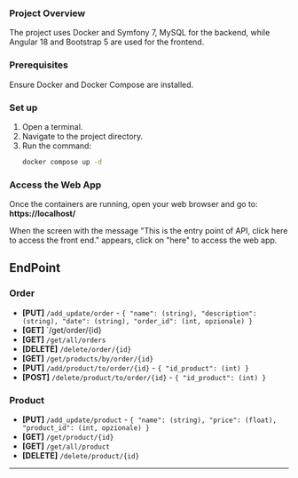 ### Project Overview
The project uses Docker and Symfony 7, MySQL for the backend, while Angular 18 and Bootstrap 5 are used for the frontend.

### Prerequisites
Ensure Docker and Docker Compose are installed.

### Set up

1. Open a terminal.
2. Navigate to the project directory.
3. Run the command:
   ```bash
   docker compose up -d


### Access the Web App
Once the containers are running, open your web browser and go to:
**https://localhost/**

When the screen with the message "This is the entry point of API, click here to access the front end." appears, click on "here" to access the web app.

## EndPoint
### Order

- **[PUT]** `/add_update/order` - `{ "name": (string), "description": (string), "date": (string), "order_id": (int, opzionale) }`
- **[GET]** `/get/order/{id}
- **[GET]** `/get/all/orders` 
- **[DELETE]** `/delete/order/{id}` 
- **[GET]** `/get/products/by/order/{id}` 
- **[PUT]** `/add/product/to/order/{id}` - `{ "id_product": (int) }`
- **[POST]** `/delete/product/to/order/{id}` - `{ "id_product": (int) }`

### Product

- **[PUT]** `/add_update/product` - `{ "name": (string), "price": (float), "product_id": (int, opzionale) }`
- **[GET]** `/get/product/{id}`
- **[GET]** `/get/all/product` 
- **[DELETE]** `/delete/product/{id}`
---
